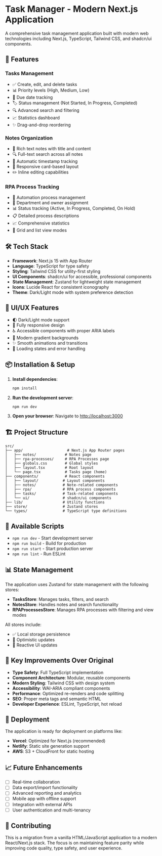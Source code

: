 # Task Manager - Modern Next.js Application

A comprehensive task management application built with modern web technologies including Next.js, TypeScript, Tailwind CSS, and shadcn/ui components.

## 🚀 Features

### Tasks Management
- ✅ Create, edit, and delete tasks
- 📊 Priority levels (High, Medium, Low)
- 📅 Due date tracking
- 🏷️ Status management (Not Started, In Progress, Completed)
- 🔍 Advanced search and filtering
- 📈 Statistics dashboard
- ✨ Drag-and-drop reordering

### Notes Organization
- 📝 Rich text notes with title and content
- 🔍 Full-text search across all notes
- 📅 Automatic timestamp tracking
- 📱 Responsive card-based layout
- ✏️ Inline editing capabilities

### RPA Process Tracking
- 🤖 Automation process management
- 🏢 Department and owner assignment
- 📊 Status tracking (Active, In Progress, Completed, On Hold)
- 📋 Detailed process descriptions
- 📈 Comprehensive statistics
- 🔄 Grid and list view modes

## 🛠️ Tech Stack

- **Framework**: Next.js 15 with App Router
- **Language**: TypeScript for type safety
- **Styling**: Tailwind CSS for utility-first styling
- **UI Components**: shadcn/ui for accessible, professional components
- **State Management**: Zustand for lightweight state management
- **Icons**: Lucide React for consistent iconography
- **Theme**: Dark/Light mode with system preference detection

## 🎨 UI/UX Features

- 🌓 Dark/Light mode support
- 📱 Fully responsive design
- ♿ Accessible components with proper ARIA labels
- 🎨 Modern gradient backgrounds
- ✨ Smooth animations and transitions
- 🔄 Loading states and error handling

## 📦 Installation & Setup

1. **Install dependencies**:
   ```bash
   npm install
   ```

2. **Run the development server**:
   ```bash
   npm run dev
   ```

3. **Open your browser**:
   Navigate to [http://localhost:3000](http://localhost:3000)

## 🏗️ Project Structure

```
src/
├── app/                    # Next.js App Router pages
│   ├── notes/             # Notes page
│   ├── rpa-processes/     # RPA Processes page
│   ├── globals.css        # Global styles
│   ├── layout.tsx         # Root layout
│   └── page.tsx           # Tasks page (home)
├── components/            # React components
│   ├── layout/           # Layout components
│   ├── notes/            # Note-related components
│   ├── rpa/              # RPA process components
│   ├── tasks/            # Task-related components
│   └── ui/               # shadcn/ui components
├── lib/                  # Utility functions
├── store/                # Zustand stores
└── types/                # TypeScript type definitions
```

## 🔧 Available Scripts

- `npm run dev` - Start development server
- `npm run build` - Build for production
- `npm run start` - Start production server
- `npm run lint` - Run ESLint

## 📊 State Management

The application uses Zustand for state management with the following stores:

- **TasksStore**: Manages tasks, filters, and search
- **NotesStore**: Handles notes and search functionality
- **RPAProcessesStore**: Manages RPA processes with filtering and view modes

All stores include:
- ✅ Local storage persistence
- 🔄 Optimistic updates
- 📱 Reactive UI updates

## 🎯 Key Improvements Over Original

- **Type Safety**: Full TypeScript implementation
- **Component Architecture**: Modular, reusable components
- **Modern Styling**: Tailwind CSS with design system
- **Accessibility**: WAI-ARIA compliant components
- **Performance**: Optimized re-renders and code splitting
- **SEO**: Proper meta tags and semantic HTML
- **Developer Experience**: ESLint, TypeScript, hot reload

## 🚀 Deployment

The application is ready for deployment on platforms like:

- **Vercel**: Optimized for Next.js (recommended)
- **Netlify**: Static site generation support
- **AWS**: S3 + CloudFront for static hosting

## 📈 Future Enhancements

- [ ] Real-time collaboration
- [ ] Data export/import functionality
- [ ] Advanced reporting and analytics
- [ ] Mobile app with offline support
- [ ] Integration with external APIs
- [ ] User authentication and multi-tenancy

## 🤝 Contributing

This is a migration from a vanilla HTML/JavaScript application to a modern React/Next.js stack. The focus is on maintaining feature parity while improving code quality, type safety, and user experience.